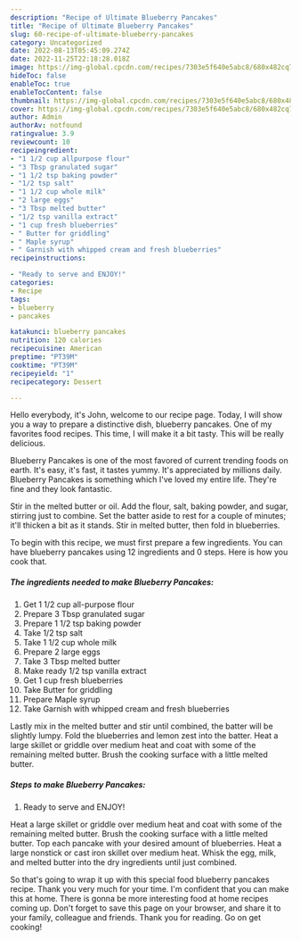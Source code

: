 ```yaml
---
description: "Recipe of Ultimate Blueberry Pancakes"
title: "Recipe of Ultimate Blueberry Pancakes"
slug: 60-recipe-of-ultimate-blueberry-pancakes
category: Uncategorized
date: 2022-08-13T05:45:09.274Z
date: 2022-11-25T22:18:28.018Z
image: https://img-global.cpcdn.com/recipes/7303e5f640e5abc8/680x482cq70/blueberry-pancakes-recipe-main-photo.jpg
hideToc: false
enableToc: true
enableTocContent: false
thumbnail: https://img-global.cpcdn.com/recipes/7303e5f640e5abc8/680x482cq70/blueberry-pancakes-recipe-main-photo.jpg
cover: https://img-global.cpcdn.com/recipes/7303e5f640e5abc8/680x482cq70/blueberry-pancakes-recipe-main-photo.jpg
author: Admin
authorAv: notfound
ratingvalue: 3.9
reviewcount: 10
recipeingredient:
- "1 1/2 cup allpurpose flour"
- "3 Tbsp granulated sugar"
- "1 1/2 tsp baking powder"
- "1/2 tsp salt"
- "1 1/2 cup whole milk"
- "2 large eggs"
- "3 Tbsp melted butter"
- "1/2 tsp vanilla extract"
- "1 cup fresh blueberries"
- " Butter for griddling"
- " Maple syrup"
- " Garnish with whipped cream and fresh blueberries"
recipeinstructions:

- "Ready to serve and ENJOY!"
categories:
- Recipe
tags:
- blueberry
- pancakes

katakunci: blueberry pancakes 
nutrition: 120 calories
recipecuisine: American
preptime: "PT39M"
cooktime: "PT39M"
recipeyield: "1"
recipecategory: Dessert

---
```



Hello everybody, it's John, welcome to our recipe page. Today, I will show you a way to prepare a distinctive dish, blueberry pancakes. One of my favorites food recipes. This time, I will make it a bit tasty. This will be really delicious.

Blueberry Pancakes is one of the most favored of current trending foods on earth. It's easy, it's fast, it tastes yummy. It's appreciated by millions daily. Blueberry Pancakes is something which I've loved my entire life. They're fine and they look fantastic.

Stir in the melted butter or oil. Add the flour, salt, baking powder, and sugar, stirring just to combine. Set the batter aside to rest for a couple of minutes; it&#39;ll thicken a bit as it stands. Stir in melted butter, then fold in blueberries.


To begin with this recipe, we must first prepare a few ingredients. You can have blueberry pancakes using 12 ingredients and 0 steps. Here is how you cook that.

<!--inarticleads1-->

##### The ingredients needed to make Blueberry Pancakes:

1. Get 1 1/2 cup all-purpose flour
1. Prepare 3 Tbsp granulated sugar
1. Prepare 1 1/2 tsp baking powder
1. Take 1/2 tsp salt
1. Take 1 1/2 cup whole milk
1. Prepare 2 large eggs
1. Take 3 Tbsp melted butter
1. Make ready 1/2 tsp vanilla extract
1. Get 1 cup fresh blueberries
1. Take  Butter for griddling
1. Prepare  Maple syrup
1. Take  Garnish with whipped cream and fresh blueberries


Lastly mix in the melted butter and stir until combined, the batter will be slightly lumpy. Fold the blueberries and lemon zest into the batter. Heat a large skillet or griddle over medium heat and coat with some of the remaining melted butter. Brush the cooking surface with a little melted butter. 

<!--inarticleads2-->

##### Steps to make Blueberry Pancakes:


1. Ready to serve and ENJOY!

Heat a large skillet or griddle over medium heat and coat with some of the remaining melted butter. Brush the cooking surface with a little melted butter. Top each pancake with your desired amount of blueberries. Heat a large nonstick or cast iron skillet over medium heat. Whisk the egg, milk, and melted butter into the dry ingredients until just combined. 

So that's going to wrap it up with this special food blueberry pancakes recipe. Thank you very much for your time. I'm confident that you can make this at home. There is gonna be more interesting food at home recipes coming up. Don't forget to save this page on your browser, and share it to your family, colleague and friends. Thank you for reading. Go on get cooking!
